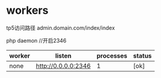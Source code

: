 # workers

tp5访问路径
admin.domain.com/index/index

php daemon  //开启2346

|worker|         listen        |processes| status  |
| ---- | --------------------- |-------- | --------|
|none  |   http://0.0.0.0:2346 | 1       |  [ok]   |

